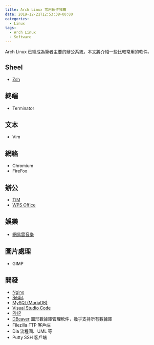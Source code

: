 ```yaml
---
title: Arch Linux 常用軟件推薦
date: 2019-12-21T12:53:38+00:00
categories:
  - Linux
tags:
  - Arch Linux
  - Software
---
```


Arch Linux 已經成為筆者主要的辦公系統，本文將介紹一些比較常用的軟件。

<!--more-->

## Sheel

  * [Zsh][1]

## 終端

  * Terminator

## 文本

  * Vim

## 網絡

  * Chromium
  * FireFox

## 辦公

  * [TIM][2]
  * [WPS Office][3]

## 娛樂

  * [網易雲音樂][4]

## 圖片處理

  * GIMP

## 開發

  * [Nginx][5]
  * [Redis][6]
  * [MySQL(MariaDB)][7]
  * [Visual Studio Code][8]
  * [PHP][9]
  * [DBeaver][10] 圖形數據庫管理軟件，幾乎支持所有數據庫
  * Filezilla FTP 客戶端
  * Dia 流程圖、UML 等
  * Putty SSH 客戶端

 [1]: /posts/zsh
 [2]: /posts/archlinux/tim
 [3]: https://aur.archlinux.org/packages/wps-office/
 [4]: https://aur.archlinux.org/packages/netease-cloud-music/
 [5]: https://wiki.archlinux.org/index.php/Nginx
 [6]: https://wiki.archlinux.org/index.php/Redis
 [7]: https://wiki.archlinux.org/index.php/MySQL
 [8]: https://wiki.archlinux.org/index.php/Visual_Studio_Code
 [9]: /posts/archlinux/php
 [10]: https://wiki.archlinux.org/index.php/Dbeaver
